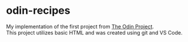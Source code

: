 # odin-recipes
My implementation of the first project from [The Odin Project](https://www.theodinproject.com).  
This project utilizes basic HTML and was created using git and VS Code.